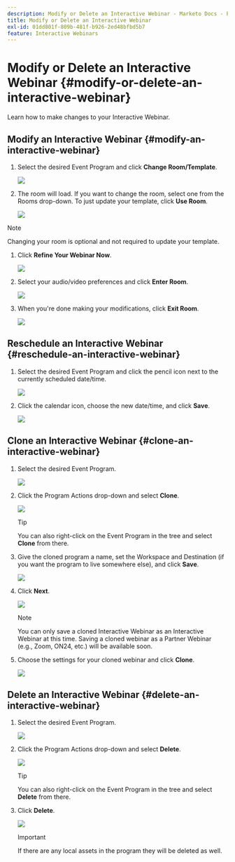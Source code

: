 ```yaml
---
description: Modify or Delete an Interactive Webinar - Marketo Docs - Product Documentation
title: Modify or Delete an Interactive Webinar
exl-id: 01dd801f-809b-481f-b926-2ed48bfbd5b7
feature: Interactive Webinars
---
```

# Modify or Delete an Interactive Webinar {#modify-or-delete-an-interactive-webinar}

Learn how to make changes to your Interactive Webinar.

## Modify an Interactive Webinar {#modify-an-interactive-webinar}

1. Select the desired Event Program and click **Change Room/Template**.

   ![](assets/modify-or-delete-an-interactive-webinar-1.png)

1. The room will load. If you want to change the room, select one from the Rooms drop-down. To just update your template, click **Use Room**.

   ![](assets/modify-or-delete-an-interactive-webinar-2.png)

>[!NOTE]
>
>Changing your room is optional and not required to update your template.

1. Click **Refine Your Webinar Now**.

   ![](assets/modify-or-delete-an-interactive-webinar-3.png)

1. Select your audio/video preferences and click **Enter Room**.

   ![](assets/modify-or-delete-an-interactive-webinar-4.png)

1. When you're done making your modifications, click **Exit Room**.

   ![](assets/modify-or-delete-an-interactive-webinar-5.png)

## Reschedule an Interactive Webinar {#reschedule-an-interactive-webinar}

1. Select the desired Event Program and click the pencil icon next to the currently scheduled date/time.

   ![](assets/modify-or-delete-an-interactive-webinar-6.png)

1. Click the calendar icon, choose the new date/time, and click **Save**.

   ![](assets/modify-or-delete-an-interactive-webinar-7.png)

## Clone an Interactive Webinar {#clone-an-interactive-webinar}

1. Select the desired Event Program.

   ![](assets/modify-or-delete-an-interactive-webinar-8.png)

1. Click the Program Actions drop-down and select **Clone**.

   ![](assets/modify-or-delete-an-interactive-webinar-9.png)

   >[!TIP]
   >
   >You can also right-click on the Event Program in the tree and select **Clone** from there.

1. Give the cloned program a name, set the Workspace and Destination (if you want the program to live somewhere else), and click **Save**.

   ![](assets/modify-or-delete-an-interactive-webinar-10.png)

1. Click **Next**.

   ![](assets/modify-or-delete-an-interactive-webinar-11.png)

   >[!NOTE]
   >
   >You can only save a cloned Interactive Webinar as an Interactive Webinar at this time. Saving a cloned webinar as a Partner Webinar (e.g., Zoom, ON24, etc.) will be available soon.

1. Choose the settings for your cloned webinar and click **Clone**.

   ![](assets/modify-or-delete-an-interactive-webinar-12.png)

## Delete an Interactive Webinar {#delete-an-interactive-webinar}

1. Select the desired Event Program.

   ![](assets/modify-or-delete-an-interactive-webinar-13.png)

1. Click the Program Actions drop-down and select **Delete**.

   ![](assets/modify-or-delete-an-interactive-webinar-14.png)

   >[!TIP]
   >
   >You can also right-click on the Event Program in the tree and select **Delete** from there.

1. Click **Delete**.

   ![](assets/modify-or-delete-an-interactive-webinar-15.png)

   >[!IMPORTANT]
   >
   >If there are any local assets in the program they will be deleted as well.
